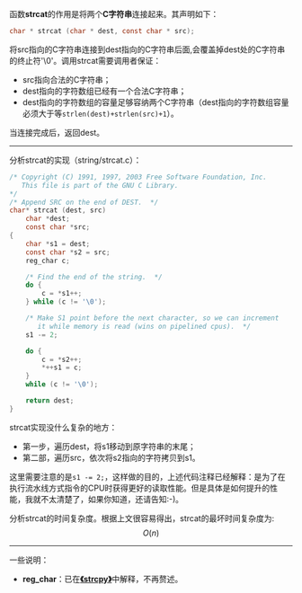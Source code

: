 函数**strcat**的作用是将两个**C字符串**连接起来。其声明如下：

```c
char * strcat (char * dest, const char * src);
```

将src指向的C字符串连接到dest指向的C字符串后面,会覆盖掉dest处的C字符串的终止符'\0'。调用strcat需要调用者保证：

+ src指向合法的C字符串；
+ dest指向的字符数组已经有一个合法C字符串；
+ dest指向的字符数组的容量足够容纳两个C字符串（dest指向的字符数组容量必须大于等`strlen(dest)+strlen(src)+1`）。

当连接完成后，返回dest。

---

分析strcat的实现（string/strcat.c）：

```c
/* Copyright (C) 1991, 1997, 2003 Free Software Foundation, Inc.
   This file is part of the GNU C Library.
*/
/* Append SRC on the end of DEST.  */
char* strcat (dest, src)
    char *dest;
    const char *src;
{
    char *s1 = dest;
    const char *s2 = src;
    reg_char c;

    /* Find the end of the string.  */
    do {
        c = *s1++;
    } while (c != '\0');

    /* Make S1 point before the next character, so we can increment
       it while memory is read (wins on pipelined cpus).  */
    s1 -= 2;

    do {
        c = *s2++;
        *++s1 = c;
    }
    while (c != '\0');

    return dest;
}
```

strcat实现没什么复杂的地方：

+ 第一步，遍历dest，将s1移动到原字符串的末尾；
+ 第二部，遍历src，依次将s2指向的字符拷贝到s1。

这里需要注意的是`s1 -= 2;`，这样做的目的，上述代码注释已经解释：是为了在执行流水线方式指令的CPU时获得更好的读取性能。但是具体是如何提升的性能，我就不太清楚了，如果你知道，还请告知:-)。

分析strcat的时间复杂度。根据上文很容易得出，strcat的最坏时间复杂度为:
$$
O(n)
$$

---

一些说明：

- **reg_char**：已在[**《strcpy》**](https://coderdeepwater.cn/c_cpp/stdlibc/string_h/strcpy/)中解释，不再赘述。